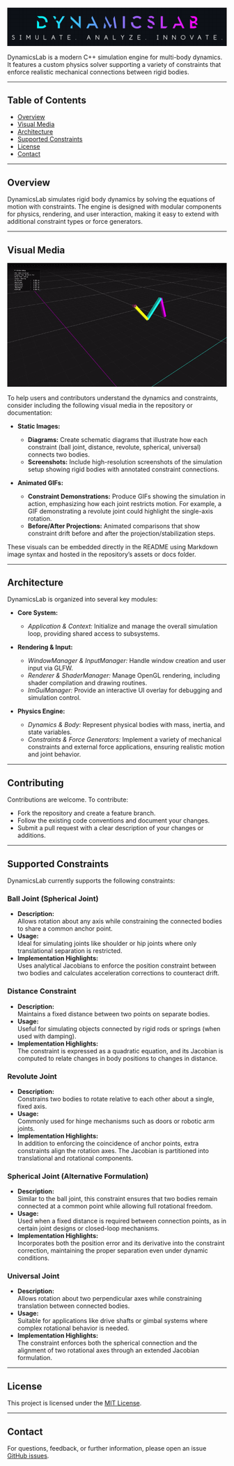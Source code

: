 ![Alt text](./assets/images/DynamicsLab.png)

DynamicsLab is a modern C++ simulation engine for multi-body dynamics. It features a custom physics solver supporting a variety of constraints that enforce realistic mechanical connections between rigid bodies.

---

## Table of Contents

- [Overview](#overview)
- [Visual Media](#visual-media)
- [Architecture](#architecture)
- [Supported Constraints](#supported-constraints)
- [License](#license)
- [Contact](#contact)

---

## Overview

DynamicsLab simulates rigid body dynamics by solving the equations of motion with constraints. The engine is designed with modular components for physics, rendering, and user interaction, making it easy to extend with additional constraint types or force generators.

---

## Visual Media

![Demo](assets/files/TriplePendulum.gif)

To help users and contributors understand the dynamics and constraints, consider including the following visual media in the repository or documentation:

- **Static Images:**  
  - **Diagrams:** Create schematic diagrams that illustrate how each constraint (ball joint, distance, revolute, spherical, universal) connects two bodies.  
  - **Screenshots:** Include high-resolution screenshots of the simulation setup showing rigid bodies with annotated constraint connections.

- **Animated GIFs:**  
  - **Constraint Demonstrations:** Produce GIFs showing the simulation in action, emphasizing how each joint restricts motion. For example, a GIF demonstrating a revolute joint could highlight the single-axis rotation.
  - **Before/After Projections:** Animated comparisons that show constraint drift before and after the projection/stabilization steps.

These visuals can be embedded directly in the README using Markdown image syntax and hosted in the repository’s assets or docs folder.

---

## Architecture

DynamicsLab is organized into several key modules:

- **Core System:**  
  - *Application & Context:* Initialize and manage the overall simulation loop, providing shared access to subsystems.
  
- **Rendering & Input:**  
  - *WindowManager & InputManager:* Handle window creation and user input via GLFW.  
  - *Renderer & ShaderManager:* Manage OpenGL rendering, including shader compilation and drawing routines.
  - *ImGuiManager:* Provide an interactive UI overlay for debugging and simulation control.

- **Physics Engine:**  
  - *Dynamics & Body:* Represent physical bodies with mass, inertia, and state variables.
  - *Constraints & Force Generators:* Implement a variety of mechanical constraints and external force applications, ensuring realistic motion and joint behavior.

---

## Contributing

Contributions are welcome. To contribute:
- Fork the repository and create a feature branch.
- Follow the existing code conventions and document your changes.
- Submit a pull request with a clear description of your changes or additions.

---

## Supported Constraints

DynamicsLab currently supports the following constraints:

### Ball Joint (Spherical Joint)
- **Description:**  
  Allows rotation about any axis while constraining the connected bodies to share a common anchor point.
- **Usage:**  
  Ideal for simulating joints like shoulder or hip joints where only translational separation is restricted.
- **Implementation Highlights:**  
  Uses analytical Jacobians to enforce the position constraint between two bodies and calculates acceleration corrections to counteract drift.

### Distance Constraint
- **Description:**  
  Maintains a fixed distance between two points on separate bodies.
- **Usage:**  
  Useful for simulating objects connected by rigid rods or springs (when used with damping).
- **Implementation Highlights:**  
  The constraint is expressed as a quadratic equation, and its Jacobian is computed to relate changes in body positions to changes in distance.

### Revolute Joint
- **Description:**  
  Constrains two bodies to rotate relative to each other about a single, fixed axis.
- **Usage:**  
  Commonly used for hinge mechanisms such as doors or robotic arm joints.
- **Implementation Highlights:**  
  In addition to enforcing the coincidence of anchor points, extra constraints align the rotation axes. The Jacobian is partitioned into translational and rotational components.

### Spherical Joint (Alternative Formulation)
- **Description:**  
  Similar to the ball joint, this constraint ensures that two bodies remain connected at a common point while allowing full rotational freedom.
- **Usage:**  
  Used when a fixed distance is required between connection points, as in certain joint designs or closed-loop mechanisms.
- **Implementation Highlights:**  
  Incorporates both the position error and its derivative into the constraint correction, maintaining the proper separation even under dynamic conditions.

### Universal Joint
- **Description:**  
  Allows rotation about two perpendicular axes while constraining translation between connected bodies.
- **Usage:**  
  Suitable for applications like drive shafts or gimbal systems where complex rotational behavior is needed.
- **Implementation Highlights:**  
  The constraint enforces both the spherical connection and the alignment of two rotational axes through an extended Jacobian formulation.

---

## License

This project is licensed under the [MIT License](LICENSE).

---

## Contact

For questions, feedback, or further information, please open an issue [GitHub issues](https://github.com/devk0n/DynamicsLab/issues).
